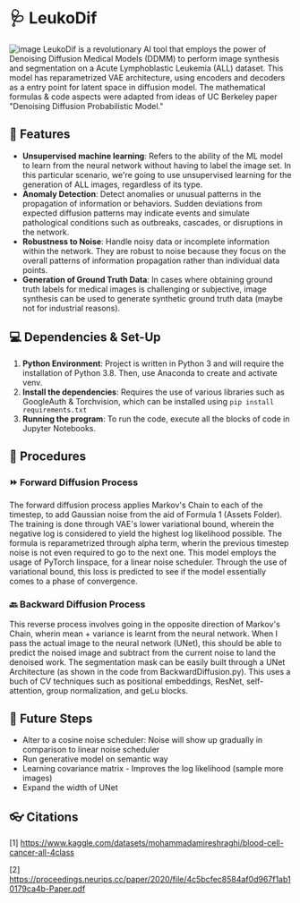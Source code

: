 # 🩺 LeukoDif
![image](https://github.com/harinik05/LeukoDif/assets/63025647/2fe5d9ec-d993-4f39-8a32-44c606febe5c)
LeukoDif is a revolutionary AI tool that employs the power of Denoising Diffusion Medical Models (DDMM) to perform image synthesis and segmentation on a Acute Lymphoblastic Leukemia (ALL) dataset. This model has reparametrized VAE architecture, using encoders and decoders as a entry point for latent space in diffusion model. The mathematical formulas & code aspects were adapted from ideas of UC Berkeley paper "Denoising Diffusion Probabilistic Model." 

## 💙 Features
-  **Unsupervised machine learning**: Refers to the ability of the ML model to learn from the neural network without having to label the image set. In this particular scenario, we're going to use unsupervised learning for the generation of ALL images, regardless of its type. 
-  **Anomaly Detection**: Detect anomalies or unusual patterns in the propagation of information or behaviors. Sudden deviations from expected diffusion patterns may indicate events and simulate pathological conditions such as outbreaks, cascades, or disruptions in the network.
-  **Robustness to Noise**: Handle noisy data or incomplete information within the network. They are robust to noise because they focus on the overall patterns of information propagation rather than individual data points.
-  **Generation of Ground Truth Data**: In cases where obtaining ground truth labels for medical images is challenging or subjective, image synthesis can be used to generate synthetic ground truth data (maybe not for industrial reasons).

## 💻 Dependencies & Set-Up
1. **Python Environment**: Project is written in Python 3 and will require the installation of Python 3.8. Then, use Anaconda to create and activate venv.
2. **Install the dependencies**: Requires the use of various libraries such as GoogleAuth & Torchvision, which can be installed using `pip install requirements.txt`
3. **Running the program**: To run the code, execute all the blocks of code in Jupyter Notebooks.

## 🤖 Procedures
### ⏩ Forward Diffusion Process
The forward diffusion process applies Markov's Chain to each of the timestep, to add Gaussian noise from the aid of Formula 1 (Assets Folder). The training is done through VAE's lower variational bound, wherein the negative log is considered to yield the highest log likelihood possible. The formula is reparametrized through alpha term, wherin the previous timestep noise is not even required to go to the next one. This model employs the usage of PyTorch linspace, for a linear noise scheduler. Through the use of variational bound, this loss is predicted to see if the model essentially comes to a phase of convergence. 

### 🔙 Backward Diffusion Process
This reverse process involves going in the opposite direction of Markov's Chain, wherin mean + variance is learnt from the neural network. When I pass the actual image to the neural network (UNet), this should be able to predict the noised image and subtract from the current noise to land the denoised work. The segmentation mask can be easily built through a UNet Architecture (as shown in the code from BackwardDiffusion.py). This uses a buch of CV techniques such as positional embeddings, ResNet, self-attention, group normalization, and geLu blocks. 

## 🎱 Future Steps
- Alter to a cosine noise scheduler: Noise will show up gradually in comparison to linear noise scheduler
- Run generative model on semantic way
- Learning covariance matrix - Improves the log likelihood (sample more images)
- Expand the width of UNet
   
## 👓 Citations
[1] https://www.kaggle.com/datasets/mohammadamireshraghi/blood-cell-cancer-all-4class

[2] https://proceedings.neurips.cc/paper/2020/file/4c5bcfec8584af0d967f1ab10179ca4b-Paper.pdf

